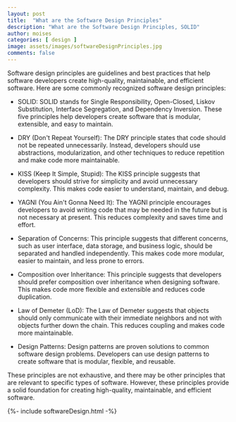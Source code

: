 ```yaml
---
layout: post
title:  "What are the Software Design Principles"
description: "What are the Software Design Principles, SOLID"
author: moises
categories: [ design ]
image: assets/images/softwareDesignPrinciples.jpg
comments: false
---
```


Software design principles are guidelines and best practices that help software developers create high-quality, maintainable, and efficient software. Here are some commonly recognized software design principles:

- SOLID: SOLID stands for Single Responsibility, Open-Closed, Liskov Substitution, Interface Segregation, and Dependency Inversion. These five principles help developers create software that is modular, extensible, and easy to maintain.

- DRY (Don't Repeat Yourself): The DRY principle states that code should not be repeated unnecessarily. Instead, developers should use abstractions, modularization, and other techniques to reduce repetition and make code more maintainable.

- KISS (Keep It Simple, Stupid): The KISS principle suggests that developers should strive for simplicity and avoid unnecessary complexity. This makes code easier to understand, maintain, and debug.

- YAGNI (You Ain't Gonna Need It): The YAGNI principle encourages developers to avoid writing code that may be needed in the future but is not necessary at present. This reduces complexity and saves time and effort.

- Separation of Concerns: This principle suggests that different concerns, such as user interface, data storage, and business logic, should be separated and handled independently. This makes code more modular, easier to maintain, and less prone to errors.

- Composition over Inheritance: This principle suggests that developers should prefer composition over inheritance when designing software. This makes code more flexible and extensible and reduces code duplication.

- Law of Demeter (LoD): The Law of Demeter suggests that objects should only communicate with their immediate neighbors and not with objects further down the chain. This reduces coupling and makes code more maintainable.

- Design Patterns: Design patterns are proven solutions to common software design problems. Developers can use design patterns to create software that is modular, flexible, and reusable.

These principles are not exhaustive, and there may be other principles that are relevant to specific types of software. However, these principles provide a solid foundation for creating high-quality, maintainable, and efficient software.

<div>
{%- include softwareDesign.html -%}
</div>